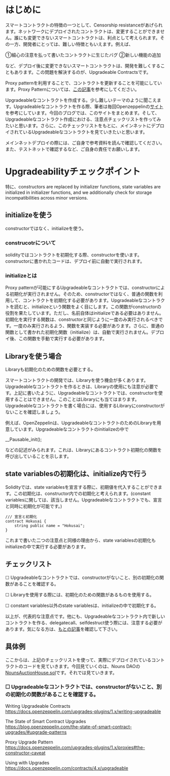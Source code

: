 # はじめに

スマートコントラクトの特徴の一つとして、Censorship resistanceがあげられます。ネットワークにデプロイされたコントラクトは、変更することができません。誰にも変更できないスマートコントラクトは、利点として考えられます。その一方、開発者にとっては、難しい特徴ともいえます。例えば、

①細心の注意を払って書いたコントラクトに生じたバグ
②新しい機能の追加

など、デプロイ後に変更できないスマートコントラクトは、開発を難しくすることもあります。この問題を解決するのが、Upgradeable Contractsです。

Proxy patternを利用することで、コントラクトを更新することを可能にしています。Proxy Patternについては、[この記事](https://docs.openzeppelin.com/upgrades-plugins/1.x/proxies#the-constructor-caveat)を参考にしてください。

Upgradeableなコントラクトを作成する。少し難しいテーマのように聞こえます。Upgradeableなコントラクトを作る際、筆者は毎回Openzeppelinの[サイト](https://docs.openzeppelin.com/upgrades-plugins/1.x/writing-upgradeable#initializers)を参考にしています。今回のブログでは、このサイトをまとめます。そして、Upgradeableなコントラクト作成における、注意点チェックリストを作ってみたいと思います。さらに、このチェックリストをもとに、メインネットにデプロイされているUpgradeableなコントラクトを見ていきたいと思います。

メインネットデプロイの際には、ご自身で参考資料を読んで確認してください。また、テストネットで確認するなど、ご自身の責任でお願いします。

# Upgradeabilityチェックポイント

特に、constructors are replaced by initializer functions, state variables are initialized in initializer functions, and we additionally check for storage incompatibilities across minor versions.

## initializeを使う
constructorではなく、initializeを使う。

### construcotrについて
solidityではコントラクトを初期化する際、constructorを使います。constructorに書かれたコードは、デプロイ前に自動で実行されます。

### initializeとは
Proxy patternが可能にするUpgradeableなコントラクトでは、constructorによる初期化が実行されません。そのため、constructorではなく、普通の関数を利用して、コントラクトを初期化する必要があります。Upgradeableなコントラクトを読むと、initializeという関数をよく目にします。この関数がconstructorの役割を果たしています。ただし、名前自体はinitializeである必要はありません。初期化を実行する関数は、constructorと同じように一度のみ実行されるべきです。一度のみ実行されるよう、関数を実装する必要があります。さらに、普通の関数として書かれた初期化関数（initialize）は、自動で実行されません。デプロイ後、この関数を手動で実行する必要があります。


## Libraryを使う場合

Libraryも初期化のための関数を必要とする。

スマートコントラクトの開発では、Libraryを使う機会が多くあります。Upgradeableなコントラクトを作るときは、Libraryの使用にも注意が必要です。上記に書いたように、Upgradeableなコントラクトでは、constructorを使用することはできません。このことはLibraryにも当てはまります。Upgradeableなコントラクトを書く場合には、使用するLibraryにconstructorがないことを確認しましょう。

例えば、OpenZeppelinは、UpgradeableなコントラクトのためのLibraryを用意しています。Upgradeableなコントラクトのinitializeの中で

__Pausable_init();

などの記述がみられます。これは、Libraryにあるコントラクト初期化の関数を呼び出していることを示します。


## state variablesの初期化は、initialize内で行う

Solidityでは、state variablesを宣言する際に、初期値を代入することができます。この初期化は、constructor内での初期化と考えられます。(constant variablesに関しては、該当しません。Upgradeableなコントラクトでも、宣言と同時に初期化が可能です。)

```
/// 宣言と初期化
contract Hokusai {
    string public name = "Hokusai";
} 
```

これまで書いた二つの注意点と同様の理由から、state variablesの初期化もinitializeの中で実行する必要があります。


## チェックリスト

☐ Upgradeableなコントラクトでは、constructorがないこと、別の初期化の関数があることを確認する。<br /> 

☐ Libraryを使用する際には、初期化のための関数があるものを使用する。<br /> 

☐ constant variables以外のstate variablesは、initializeの中で初期化する。<br /> 

以上が、代表的な注意点です。他にも、Upgradeableなコントラクト内で新しいコントラクトを作る、delegatecall、selfdestruct使う際には、注意する必要があります。気になる方は、[もとの記事](https://docs.openzeppelin.com/upgrades-plugins/1.x/writing-upgradeable#initializers)を確認して下さい。

## 具体例

ここからは、上記のチェックリストを使って、実際にデプロイされているコントラクトのコードを見ていきます。今回見ていくのは、Nouns DAOの[NounsAuctionHouse.sol](https://github.com/nounsDAO/nouns-monorepo/blob/master/packages/nouns-contracts/contracts/NounsAuctionHouse.sol)です。それでは見ていきます。

### ☐ Upgradeableなコントラクトでは、constructorがないこと、別の初期化の関数があることを確認する。





Writing Upgradeable Contracts <br />
https://docs.openzeppelin.com/upgrades-plugins/1.x/writing-upgradeable

The State of Smart Contract Upgrades <br />
https://blog.openzeppelin.com/the-state-of-smart-contract-upgrades/#upgrade-patterns

Proxy Upgrade Pattern <br />
https://docs.openzeppelin.com/upgrades-plugins/1.x/proxies#the-constructor-caveat

Using with Upgrades <br />
https://docs.openzeppelin.com/contracts/4.x/upgradeable

<!-- ## upgradeability check lists

- [ ]  use initialize instead of constrcutor
- [ ]  use Initializable to prevent a contract from being *initialized*
 multiple times
- [ ]  use upgradeable smart cntract libraries
    - import statement
    - inherit
    - in initialize
- [ ]  avoid initializing values in field declarations(except constants variables)
- [ ]  initialize the implementation contract with _disableInitializers()
- [ ]  in case of creating new instances from the contract code -->

